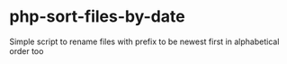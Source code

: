 # php-sort-files-by-date
Simple script to rename files with prefix to be newest first in alphabetical order too
